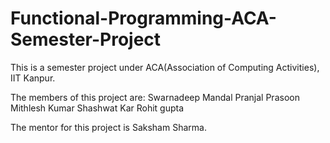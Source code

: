 # Functional-Programming-ACA-Semester-Project
This is a semester project under ACA(Association of Computing Activities), IIT Kanpur.

The members of this project are:
Swarnadeep Mandal
Pranjal Prasoon
Mithlesh Kumar
Shashwat Kar
Rohit gupta

The mentor for this project is Saksham Sharma.

